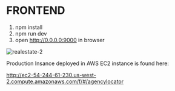 FRONTEND
========

1. npm install
2. npm run dev
3. open http://0.0.0.0:9000 in browser

![realestate-2](https://user-images.githubusercontent.com/5524260/36616243-aa5090ba-18a8-11e8-96a9-450209ed4df1.png)

Production Insance deployed in AWS EC2 instance is found here:

http://ec2-54-244-61-230.us-west-2.compute.amazonaws.com/f/#/agencylocator
